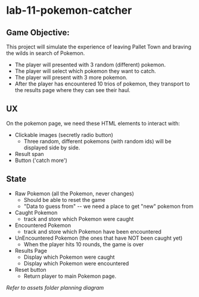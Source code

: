 # lab-11-pokemon-catcher

## Game Objective:
This project will simulate the experience of leaving Pallet Town and braving the wilds in search of Pokemon. 
- The player will presented with 3 random (different) pokemon. 
- The player will select which pokemon they want to catch. 
- The player will present with 3 more pokemon. 
- After the player has encountered 10 trios of pokemon, they transport to the results page where they can see their haul.

## UX
On the pokemon page, we need these HTML elements to interact with:
- Clickable images (secretly radio button)
    - Three random, different pokemons (with random ids) will be displayed side by side.
- Result span
- Button ('catch more')

## State
- Raw Pokemon (all the Pokemon, never changes)
    - Should be able to reset the game
    - "Data to guess from" -- we need a place to get "new" pokemon from
- Caught Pokemon
    - track and store which Pokemon were caught
- Encountered Pokemon
    - track and store which Pokemon have been encountered
- UnEncountered Pokemon (the ones that have NOT been caught yet)
    - When the player hits 10 rounds, the game is over
- Results Page
    - Display which Pokemon were caught
    - Display which Pokemon were encountered
- Reset button
    - Return player to main Pokemon page.

_Refer to assets folder planning diagram_
